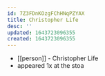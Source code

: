 ```yaml
---
id: 7Z3FDnKOzgFChHNqPZYAX
title: Christopher Life
desc: ''
updated: 1643723096355
created: 1643723096355
---
```



- [[person]] - Christopher Life
- appeared 1x at the stoa
